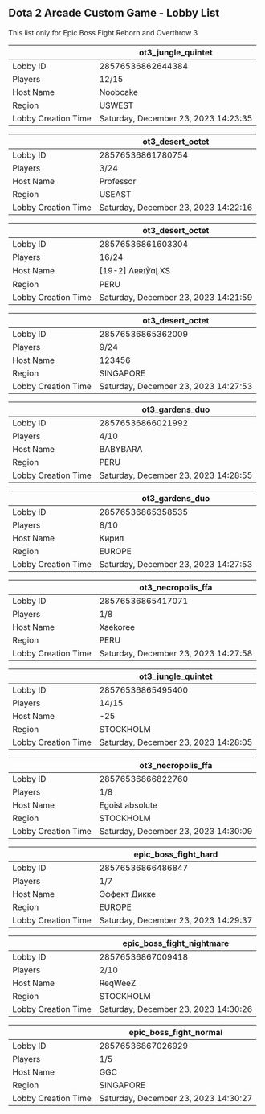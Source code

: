 ## Dota 2 Arcade Custom Game - Lobby List

This list only for Epic Boss Fight Reborn and Overthrow 3

|  | ot3_jungle_quintet |
| ------ | ------ |
| Lobby ID | 28576536862644384 |
| Players | 12/15 |
| Host Name | Noobcake |
| Region | USWEST |
| Lobby Creation Time | Saturday, December 23, 2023 14:23:35 |


|  | ot3_desert_octet |
| ------ | ------ |
| Lobby ID | 28576536861780754 |
| Players | 3/24 |
| Host Name | Professor |
| Region | USEAST |
| Lobby Creation Time | Saturday, December 23, 2023 14:22:16 |


|  | ot3_desert_octet |
| ------ | ------ |
| Lobby ID | 28576536861603304 |
| Players | 16/24 |
| Host Name | [19-2] Λʀʀɪ℣ɑɭ.XS |
| Region | PERU |
| Lobby Creation Time | Saturday, December 23, 2023 14:21:59 |


|  | ot3_desert_octet |
| ------ | ------ |
| Lobby ID | 28576536865362009 |
| Players | 9/24 |
| Host Name | 123456 |
| Region | SINGAPORE |
| Lobby Creation Time | Saturday, December 23, 2023 14:27:53 |


|  | ot3_gardens_duo |
| ------ | ------ |
| Lobby ID | 28576536866021992 |
| Players | 4/10 |
| Host Name | BABYBARA |
| Region | PERU |
| Lobby Creation Time | Saturday, December 23, 2023 14:28:55 |


|  | ot3_gardens_duo |
| ------ | ------ |
| Lobby ID | 28576536865358535 |
| Players | 8/10 |
| Host Name | Кирил |
| Region | EUROPE |
| Lobby Creation Time | Saturday, December 23, 2023 14:27:53 |


|  | ot3_necropolis_ffa |
| ------ | ------ |
| Lobby ID | 28576536865417071 |
| Players | 1/8 |
| Host Name | Xaekoree |
| Region | PERU |
| Lobby Creation Time | Saturday, December 23, 2023 14:27:58 |


|  | ot3_jungle_quintet |
| ------ | ------ |
| Lobby ID | 28576536865495400 |
| Players | 14/15 |
| Host Name | -25 |
| Region | STOCKHOLM |
| Lobby Creation Time | Saturday, December 23, 2023 14:28:05 |


|  | ot3_necropolis_ffa |
| ------ | ------ |
| Lobby ID | 28576536866822760 |
| Players | 1/8 |
| Host Name | Egoist absolute |
| Region | STOCKHOLM |
| Lobby Creation Time | Saturday, December 23, 2023 14:30:09 |


|  | epic_boss_fight_hard |
| ------ | ------ |
| Lobby ID | 28576536866486847 |
| Players | 1/7 |
| Host Name | Эффект Дикке |
| Region | EUROPE |
| Lobby Creation Time | Saturday, December 23, 2023 14:29:37 |


|  | epic_boss_fight_nightmare |
| ------ | ------ |
| Lobby ID | 28576536867009418 |
| Players | 2/10 |
| Host Name | ReqWeeZ |
| Region | STOCKHOLM |
| Lobby Creation Time | Saturday, December 23, 2023 14:30:26 |


|  | epic_boss_fight_normal |
| ------ | ------ |
| Lobby ID | 28576536867026929 |
| Players | 1/5 |
| Host Name | GGC |
| Region | SINGAPORE |
| Lobby Creation Time | Saturday, December 23, 2023 14:30:27 |


